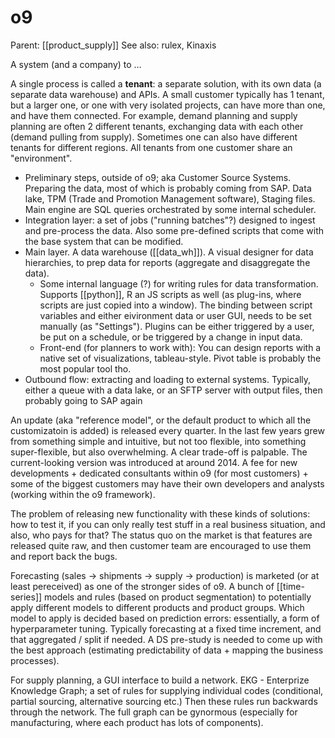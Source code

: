 # o9

Parent: [[product_supply]]
See also: rulex, Kinaxis


A system (and a company) to …

A single process is called a **tenant**: a separate solution, with its own data (a separate data warehouse) and APIs. A small customer typically has 1 tenant, but a larger one, or one with very isolated projects, can have more than one, and have them connected. For example, demand planning and supply planning are often 2 different tenants, exchanging data with each other (demand pulling from supply). Sometimes one can also have different tenants for different regions. All tenants from one customer share an "environment".

* Preliminary steps, outside of o9; aka Customer Source Systems. Preparing the data, most of which is probably coming from SAP. Data lake, TPM (Trade and Promotion Management software), Staging files. Main engine are SQL queries orchestrated by some internal scheduler.
* Integration layer: a set of jobs ("running batches"?) designed to ingest and pre-process the data. Also some pre-defined scripts that come with the base system that can be modified.
* Main layer. A data warehouse ([[data_wh]]). A visual designer for data hierarchies, to prep data for reports (aggregate and disaggregate the data).
    * Some internal language (?) for writing rules for data transformation. Supports [[python]], R an JS scripts as well (as plug-ins, where scripts are just copied into a window). The binding between script variables and either eivironment data or user GUI, needs to be set manually (as "Settings"). Plugins can be either triggered by a user, be put on a schedule, or be triggered by a change in input data.
    * Front-end (for planners to work with): You can design reports with a native set of visualizations, tableau-style. Pivot table is probably the most popular tool tho.
* Outbound flow: extracting and loading to external systems. Typically, either a queue with a data lake, or an SFTP server with output files, then probably going to SAP again

An update (aka "reference model", or the default product to which all the customizatoin is added) is released every quarter. In the last few years grew from something simple and intuitive, but not too flexible, into something super-flexible, but also overwhelming. A clear trade-off is palpable. The current-looking version was introduced at around 2014. A fee for new developments + dedicated consultants within o9 (for most customers) + some of the biggest customers may have their own developers and analysts (working within the o9 framework).

The problem of releasing new functionality with these kinds of solutions: how to test it, if you can only really test stuff in a real business situation, and also, who pays for that? The status quo on the market is that features are released quite raw, and then customer team are encouraged to use them and report back the bugs.

Forecasting (sales → shipments → supply → production) is marketed (or at least pereceived) as one of the stronger sides of o9. A bunch of [[time-series]] models and rules (based on product segmentation) to potentially apply different models to different products and product groups. Which model to apply is decided based on prediction errors: essentially, a form of hyperparameter tuning. Typically forecasting at a fixed time increment, and that aggregated / split if needed. A DS pre-study is needed to come up with the best approach (estimating predictability of data + mapping the business processes).

For supply planning, a GUI interface to build a network. EKG - Enterprize Knowledge Graph; a set of rules for supplying individual codes (conditional, partial sourcing, alternative sourcing etc.) Then these rules run backwards through the network. The full graph can be gynormous (especially for manufacturing, where each product has lots of components).


